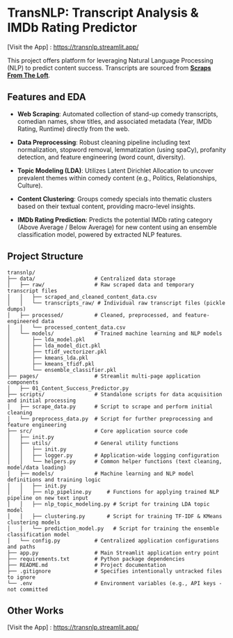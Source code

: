 # TransNLP: Transcript Analysis & IMDb Rating Predictor

[Visit the App] : https://transnlp.streamlit.app/

This project offers platform for leveraging Natural Language Processing (NLP) to predict content success. Transcripts are sourced from [**Scraps From The Loft**](https://scrapsfromtheloft.com/).

## Features and EDA

* **Web Scraping**: Automated collection of stand-up comedy transcripts, comedian names, show titles, and associated metadata (Year, IMDb Rating, Runtime) directly from the web.

* **Data Preprocessing**: Robust cleaning pipeline including text normalization, stopword removal, lemmatization (using spaCy), profanity detection, and feature engineering (word count, diversity).

* **Topic Modeling (LDA)**: Utilizes Latent Dirichlet Allocation to uncover prevalent themes within comedy content (e.g., Politics, Relationships, Culture).

* **Content Clustering**: Groups comedy specials into thematic clusters based on their textual content, providing macro-level insights.

* **IMDb Rating Prediction**: Predicts the potential IMDb rating category (Above Average / Below Average) for new content using an ensemble classification model, powered by extracted NLP features.

## Project Structure
```
transnlp/
├── data/                   # Centralized data storage
│   ├── raw/                # Raw scraped data and temporary transcript files
│   │   ├── scraped_and_cleaned_content_data.csv
│   │   └── transcripts_raw/ # Individual raw transcript files (pickle dumps)
│   ├── processed/          # Cleaned, preprocessed, and feature-engineered data
│   │   └── processed_content_data.csv
│   └── models/             # Trained machine learning and NLP models
│       ├── lda_model.pkl
│       ├── lda_model_dict.pkl
│       ├── tfidf_vectorizer.pkl
│       ├── kmeans_lda.pkl
│       ├── kmeans_tfidf.pkl
│       └── ensemble_classifier.pkl
├── pages/                  # Streamlit multi-page application components
│   ├── 01_Content_Success_Predictor.py
├── scripts/                # Standalone scripts for data acquisition and initial processing
│   ├── scrape_data.py      # Script to scrape and perform initial cleaning
│   └── preprocess_data.py  # Script for further preprocessing and feature engineering
├── src/                    # Core application source code
│   ├── init.py
│   ├── utils/              # General utility functions
│   │   ├── init.py
│   │   ├── logger.py       # Application-wide logging configuration
│   │   └── helpers.py      # Common helper functions (text cleaning, model/data loading)
│   ├── models/             # Machine learning and NLP model definitions and training logic
│   │   ├── init.py
│   │   ├── nlp_pipeline.py     # Functions for applying trained NLP pipeline on new text input
│   │   ├── nlp_topic_modeling.py # Script for training LDA topic model
│   │   ├── clustering.py       # Script for training TF-IDF & KMeans clustering models
│   │   └── prediction_model.py   # Script for training the ensemble classification model
│   └── config.py           # Centralized application configurations and paths
├── app.py                  # Main Streamlit application entry point
├── requirements.txt        # Python package dependencies
├── README.md               # Project documentation
├── .gitignore              # Specifies intentionally untracked files to ignore
└── .env                    # Environment variables (e.g., API keys - not committed
```
<!-- ## Getting Started

### Installation

1.  **Clone the repository:**
```bash
git clone https://github.com/santoshkkashyap25/transnlp.git
cd transnlp
```

2.  **Create and activate a virtual environment (recommended):**

    ```bash
    python -m venv env
    source env/bin/activate  # On Windows: `env\Scripts\activate`


    ```

3.  **Install Python dependencies:**

    ```bash
    pip install -r requirements.txt


    ```

4.  **Download NLTK and spaCy data:**
    The `src/utils/helpers.py` script will attempt to download necessary NLTK data automatically on its first run if missing.
    For spaCy, download the English model:

    ```bash
    python -m spacy download en_core_web_sm


    ```
 -->
<!-- ### Initial Setup (Data & Models)

For the application to function correctly, you need to first scrape data and train the NLP and prediction models. This process involves executing specific scripts:

1.  **Run Data Scraping & Preprocessing:**

    ```bash
    python scripts/scrape_data.py
    python scripts/preprocess_data.py


    ```

    *These scripts will populate the `data/raw/` and `data/processed/` directories with the necessary CSV files.*

2.  **Train NLP Models:**

    ```bash
    python src/models/nlp_topic_modeling.py
    python src/models/clustering.py


    ```

    *This will train and save the LDA model and its dictionary into `data/models/`.*

3.  **Train Prediction Model:**

    ```bash
    python src/models/prediction_model.py


    ```

    *This will train and save the `ensemble_classifier.pkl` model into `data/models/`.*
 -->
<!-- ### Run the Streamlit App

```bash
streamlit run app.py

``` -->

## Other Works

[Visit the App] : https://transnlp.streamlit.app/
